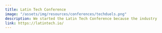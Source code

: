 ```yaml
---
title: Latin Tech Conference
image: "/assets/img/resources/conferences/techduels.png"
description: We started the Latin Tech Conference because the industry needed a space where the smartest, most diverse and ambitious LatinX people could connect and accelerate their potential. It’s needed more than ever, as the pace of tech jobs increase, and demand outstrips supply. The Latin Tech Conference is that space – where technology meets opportunity, opportunity meets companies, companies meet diversity and diversity becomes reality.
link: https://latintech.io/
---
```

